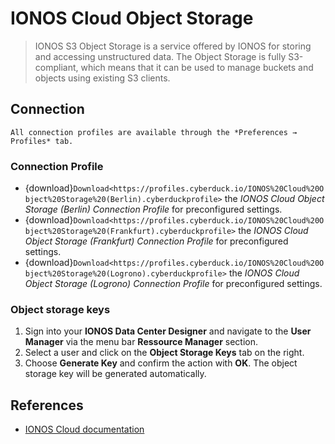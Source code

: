 IONOS Cloud Object Storage
===

> IONOS S3 Object Storage is a service offered by IONOS for storing and accessing unstructured data. The Object Storage is fully S3-compliant, which means that it can be used to manage buckets and objects using existing S3 clients.

## Connection

```{note}
All connection profiles are available through the *Preferences → Profiles* tab.
```

### Connection Profile

- {download}`Download<https://profiles.cyberduck.io/IONOS%20Cloud%20Object%20Storage%20(Berlin).cyberduckprofile>` the *IONOS Cloud Object Storage (Berlin) Connection Profile* for preconfigured settings.
- {download}`Download<https://profiles.cyberduck.io/IONOS%20Cloud%20Object%20Storage%20(Frankfurt).cyberduckprofile>` the *IONOS Cloud Object Storage (Frankfurt) Connection Profile* for preconfigured settings.
- {download}`Download<https://profiles.cyberduck.io/IONOS%20Cloud%20Object%20Storage%20(Logrono).cyberduckprofile>` the *IONOS Cloud Object Storage (Logrono) Connection Profile* for preconfigured settings.

### Object storage keys

1. Sign into your **IONOS Data Center Designer** and navigate to the **User Manager** via the menu bar **Ressource Manager** section.
2. Select a user and click on the **Object Storage Keys** tab on the right.
3. Choose **Generate Key** and confirm the action with **OK**.
The object storage key will be generated automatically.

## References

- [IONOS Cloud documentation](https://docs.ionos.com/cloud/managed-services/s3-object-storage)